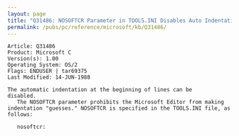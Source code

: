 ```yaml
---
layout: page
title: "Q31486: NOSOFTCR Parameter in TOOLS.INI Disables Auto Indentation"
permalink: /pubs/pc/reference/microsoft/kb/Q31486/
---
```


	Article: Q31486
	Product: Microsoft C
	Version(s): 1.00
	Operating System: OS/2
	Flags: ENDUSER | tar69375
	Last Modified: 14-JUN-1988
	
	The automatic indentation at the beginning of lines can be
	disabled.
	   The NOSOFTCR parameter prohibits the Microsoft Editor from making
	indentation "guesses." NOSOFTCR is specified in the TOOLS.INI file, as
	follows:
	
	   nosoftcr:
